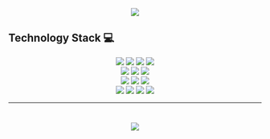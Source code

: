 <p align='center'>
<img src="https://readme-typing-svg.herokuapp.com?size=30&duration=4000&color=F73C79&center=true&width=500&height=100&lines=I'm+Reina+Li;%40reinarin">
</p>

<!---**Current Status:**
- I'm currently in graduate school.
  - [Hunter College](https://hunter.cuny.edu)
    - [MA Statistics and Applied Mathematics](http://math.hunter.cuny.edu/graduate.shtml#statappmath)
      - Concentration: Statistics--->
      
## Technology Stack 💻
<p align="center">
<img src="https://img.shields.io/badge/R-%23276DC3.svg?style=for-the-badge&logo=r&logoColor=white">
<img src="https://img.shields.io/badge/RStudio-%2375AADB.svg?style=for-the-badge&logo=rstudio&logoColor=white">
<img src="https://img.shields.io/badge/Markdown-%23000000.svg?style=for-the-badge&logo=markdown&logoColor=white">
<img src="https://img.shields.io/badge/Python-%233776AB.svg?style=for-the-badge&logo=python&logoColor=white">
  <br>
<!---<img src="https://img.shields.io/badge/Microsoft%20Word-%232B579A.svg?style=for-the-badge&logo=microsoftword&logoColor=white">
<img src="https://img.shields.io/badge/Microsoft%20PowerPoint-%23B7472A.svg?style=for-the-badge&logo=microsoftpowerpoint&logoColor=white">--->
<img src="https://img.shields.io/badge/Google%20Sheets-%2334A853.svg?style=for-the-badge&logo=googlesheets&logoColor=white">
<img src="https://img.shields.io/badge/Microsoft%20Excel-%23217346.svg?style=for-the-badge&logo=microsoftexcel&logoColor=white">
<img src="https://img.shields.io/badge/Google%20Analytics-%23E37400.svg?style=for-the-badge&logo=googleanalytics&logoColor=white">
  <br>
<img src="https://img.shields.io/badge/Tableau-%23E97627.svg?style=for-the-badge&logo=tableau&logoColor=white">
<img src="https://img.shields.io/badge/Oracle-%23F80000.svg?style=for-the-badge&logo=oracle&logoColor=white">
<img src="https://img.shields.io/badge/Microsoft%20Access-%23A4373A.svg?style=for-the-badge&logo=microsoftaccess&logoColor=white">
  <br>
<img src="https://img.shields.io/badge/Slack-%234A154B.svg?style=for-the-badge&logo=slack&logoColor=white">
<img src="https://img.shields.io/badge/Zoom-%232D8CFF.svg?style=for-the-badge&logo=zoom&logoColor=white">
<img src="https://img.shields.io/badge/Google%20Meet-%2300897B.svg?style=for-the-badge&logo=googlemeet&logoColor=white">
<img src="https://img.shields.io/badge/Microsoft%20Teams-%236264A7.svg?style=for-the-badge&logo=microsoftteams&logoColor=white">
</p>

----------

<h1 align="center">
<a href="https://www.linkedin.com/in/reina-li/" target="_blank"><img src="https://img.shields.io/badge/Connect%20with%20me%20on%20LinkedIn-%230A66C2.svg?style=for-the-badge&logo=linkedin&logoColor=white"></a> 
</h1>
